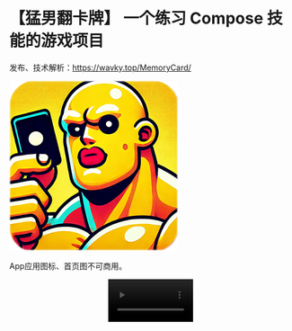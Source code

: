 # 【猛男翻卡牌】 一个练习 Compose 技能的游戏项目

发布、技术解析：https://wavky.top/MemoryCard/

![](/doc/app_icon.png)

App应用图标、首页图不可商用。

<div style="display: flex; justify-content: center;">
  <video controls style="width: 30%; height: 30%;">
    <source src="https://wavky.top/MemoryCard/preview.mp4" type="video/mp4">
    您的浏览器不支持 video 标签。
  </video>
</div>
